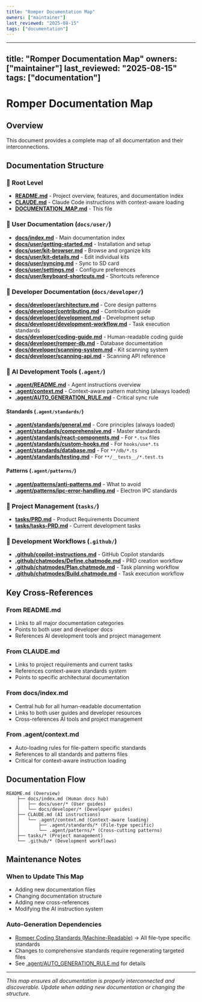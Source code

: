```yaml
---
title: "Romper Documentation Map"
owners: ["maintainer"]
last_reviewed: "2025-08-15"
tags: ["documentation"]
---
```


---
title: "Romper Documentation Map"
owners: ["maintainer"]
last_reviewed: "2025-08-15"
tags: ["documentation"]
---

# Romper Documentation Map

## Overview

This document provides a complete map of all documentation and their interconnections.

## Documentation Structure

### 📁 Root Level

- **[README.md](./README.md)** - Project overview, features, and documentation index
- **[CLAUDE.md](./CLAUDE.md)** - Claude Code instructions with context-aware loading
- **[DOCUMENTATION_MAP.md](./DOCUMENTATION_MAP.md)** - This file

### 📁 User Documentation (`docs/user/`)

- **[docs/index.md](./docs/index.md)** - Main documentation index
- **[docs/user/getting-started.md](./docs/user/getting-started.md)** - Installation and setup
- **[docs/user/kit-browser.md](./docs/user/kit-browser.md)** - Browse and organize kits
- **[docs/user/kit-details.md](./docs/user/kit-details.md)** - Edit individual kits
- **[docs/user/syncing.md](./docs/user/syncing.md)** - Sync to SD card
- **[docs/user/settings.md](./docs/user/settings.md)** - Configure preferences
- **[docs/user/keyboard-shortcuts.md](./docs/user/keyboard-shortcuts.md)** - Shortcuts reference

### 📁 Developer Documentation (`docs/developer/`)

- **[docs/developer/architecture.md](./docs/developer/architecture.md)** - Core design patterns
- **[docs/developer/contributing.md](./docs/developer/contributing.md)** - Contribution guide
- **[docs/developer/development.md](./docs/developer/development.md)** - Development setup
- **[docs/developer/development-workflow.md](./docs/developer/development-workflow.md)** - Task execution standards
- **[docs/developer/coding-guide.md](./docs/developer/coding-guide.md)** - Human-readable coding guide
- **[docs/developer/romper-db.md](./docs/developer/romper-db.md)** - Database documentation
- **[docs/developer/scanning-system.md](./docs/developer/scanning-system.md)** - Kit scanning system
- **[docs/developer/scanning-api.md](./docs/developer/scanning-api.md)** - Scanning API reference

### 📁 AI Development Tools (`.agent/`)

- **[.agent/README.md](./.agent/README.md)** - Agent instructions overview
- **[.agent/context.md](./.agent/context.md)** - Context-aware pattern matching (always loaded)
- **[.agent/AUTO_GENERATION_RULE.md](./.agent/AUTO_GENERATION_RULE.md)** - Critical sync rule

#### Standards (`.agent/standards/`)

- **[.agent/standards/general.md](./.agent/standards/general.md)** - Core principles (always loaded)
- **[.agent/standards/comprehensive.md](./.agent/standards/comprehensive.md)** - Master standards
- **[.agent/standards/react-components.md](./.agent/standards/react-components.md)** - For `*.tsx` files
- **[.agent/standards/custom-hooks.md](./.agent/standards/custom-hooks.md)** - For `hooks/use*.ts`
- **[.agent/standards/database.md](./.agent/standards/database.md)** - For `**/db/*.ts`
- **[.agent/standards/testing.md](./.agent/standards/testing.md)** - For `**/__tests__/*.test.ts`

#### Patterns (`.agent/patterns/`)

- **[.agent/patterns/anti-patterns.md](./.agent/patterns/anti-patterns.md)** - What to avoid
- **[.agent/patterns/ipc-error-handling.md](./.agent/patterns/ipc-error-handling.md)** - Electron IPC standards

### 📁 Project Management (`tasks/`)

- **[tasks/PRD.md](./tasks/PRD.md)** - Product Requirements Document
- **[tasks/tasks-PRD.md](./tasks/tasks-PRD.md)** - Current development tasks

### 📁 Development Workflows (`.github/`)

- **[.github/copilot-instructions.md](./.github/copilot-instructions.md)** - GitHub Copilot standards
- **[.github/chatmodes/Define.chatmode.md](./.github/chatmodes/Define.chatmode.md)** - PRD creation workflow
- **[.github/chatmodes/Plan.chatmode.md](./.github/chatmodes/Plan.chatmode.md)** - Task planning workflow
- **[.github/chatmodes/Build.chatmode.md](./.github/chatmodes/Build.chatmode.md)** - Task execution workflow

## Key Cross-References

### From README.md

- Links to all major documentation categories
- Points to both user and developer docs
- References AI development tools and project management

### From CLAUDE.md

- Links to project requirements and current tasks
- References context-aware standards system
- Points to specific architectural documentation

### From docs/index.md

- Central hub for all human-readable documentation
- Links to both user guides and developer resources
- Cross-references AI tools and project management

### From .agent/context.md

- Auto-loading rules for file-pattern specific standards
- References to all standards and patterns files
- Critical for context-aware instruction loading

## Documentation Flow

```
README.md (Overview)
    ├── docs/index.md (Human docs hub)
    │   ├── docs/user/* (User guides)
    │   └── docs/developer/* (Developer guides)
    ├── CLAUDE.md (AI instructions)
    │   └── .agent/context.md (Context-aware loading)
    │       ├── .agent/standards/* (File-type specific)
    │       └── .agent/patterns/* (Cross-cutting patterns)
    ├── tasks/* (Project management)
    └── .github/* (Development workflows)
```

## Maintenance Notes

### When to Update This Map

- Adding new documentation files
- Changing documentation structure
- Adding new cross-references
- Modifying the AI instruction system

### Auto-Generation Dependencies

- [Romper Coding Standards (Machine-Readable)](.agent/standards/comprehensive.md) → All file-type specific standards
- Changes to comprehensive standards require regenerating targeted files
- See [.agent/AUTO_GENERATION_RULE.md](./.agent/AUTO_GENERATION_RULE.md) for details

---

_This map ensures all documentation is properly interconnected and discoverable. Update when adding new documentation or changing the structure._
